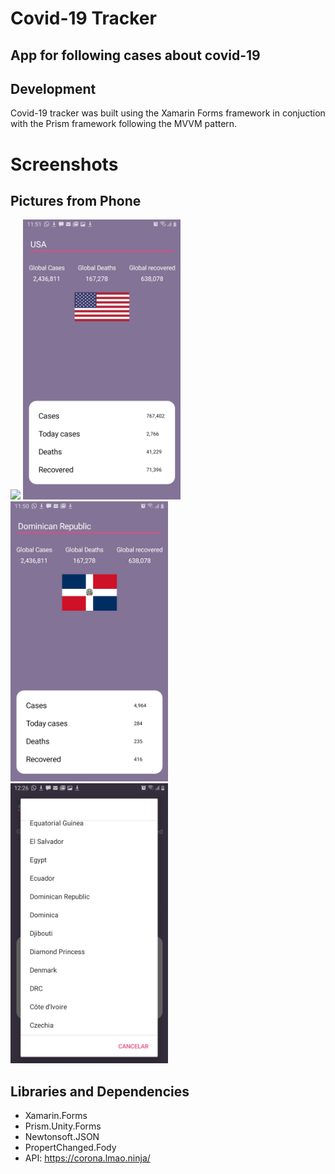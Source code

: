 # Covid-19 Tracker

## App for following cases about covid-19

## Development
Covid-19 tracker was built using the Xamarin Forms framework in conjuction with the Prism framework following the MVVM pattern.

# Screenshots

## Pictures from Phone

<img src="CHINA.png" width="50%">
<img src="USA.jpeg" width="50%">
<img src="RD.jpeg" width="50%">
<img src="COUNTRIES.jpeg" width="50%">

## Libraries and Dependencies
* Xamarin.Forms
* Prism.Unity.Forms
* Newtonsoft.JSON
* PropertChanged.Fody
* API: https://corona.lmao.ninja/
